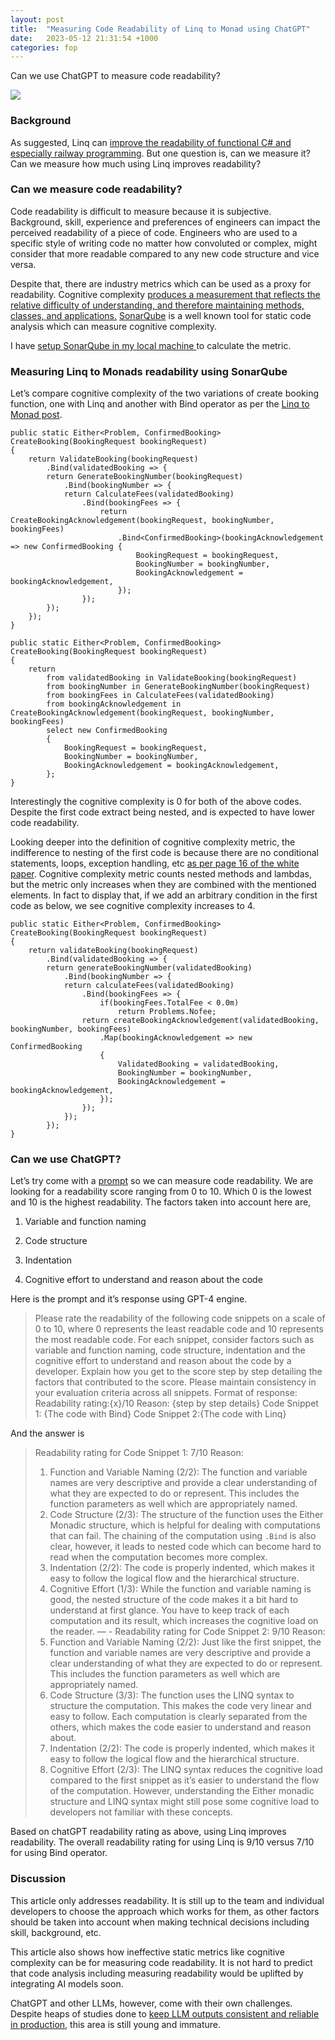 ```yaml
---
layout: post
title:  "Measuring Code Readability of Linq to Monad using ChatGPT"
date:   2023-05-12 21:31:54 +1000
categories: fop
---
```


Can we use ChatGPT to measure code readability?

![](https://cdn-images-1.medium.com/max/2048/1*EVCcwd1HXO1o4dgy_MqCFA.png)

### Background

As suggested, Linq can [improve the readability of functional C# and especially railway programming](https://medium.com/itnext/improving-code-readability-in-functional-c-using-linq-to-monad-d4c73194e9b1). But one question is, can we measure it? Can we measure how much using Linq improves readability?

### Can we measure code readability?

Code readability is difficult to measure because it is subjective. Background, skill, experience and preferences of engineers can impact the perceived readability of a piece of code. Engineers who are used to a specific style of writing code no matter how convoluted or complex, might consider that more readable compared to any new code structure and vice versa.

Despite that, there are industry metrics which can be used as a proxy for readability. Cognitive complexity [produces a measurement that reflects the relative difficulty of understanding, and therefore maintaining methods, classes, and applications.](https://www.sonarsource.com/resources/cognitive-complexity/) [SonarQube](https://docs.sonarqube.org/latest/user-guide/metric-definitions/) is a well known tool for static code analysis which can measure cognitive complexity.

I have [setup SonarQube in my local machine ](https://medium.com/c-sharp-progarmming/run-sonarqube-locally-b8d6613342c8)to calculate the metric.

### Measuring Linq to Monads readability using SonarQube

Let’s compare cognitive complexity of the two variations of create booking function, one with Linq and another with Bind operator as per the [Linq to Monad post](https://itnext.io/improving-code-readability-in-functional-c-using-linq-to-monad-d4c73194e9b1).

    public static Either<Problem, ConfirmedBooking> CreateBooking(BookingRequest bookingRequest)
    {
        return ValidateBooking(bookingRequest)
            .Bind(validatedBooking => {
            return GenerateBookingNumber(bookingRequest)
                .Bind(bookingNumber => {
                return CalculateFees(validatedBooking)
                    .Bind(bookingFees => {
                        return CreateBookingAcknowledgement(bookingRequest, bookingNumber, bookingFees)
                            .Bind<ConfirmedBooking>(bookingAcknowledgement => new ConfirmedBooking {
                                BookingRequest = bookingRequest,
                                BookingNumber = bookingNumber,
                                BookingAcknowledgement = bookingAcknowledgement,
                            });
                    });
            });
        });
    }

    public static Either<Problem, ConfirmedBooking> CreateBooking(BookingRequest bookingRequest)
    {
        return 
            from validatedBooking in ValidateBooking(bookingRequest)
            from bookingNumber in GenerateBookingNumber(bookingRequest)
            from bookingFees in CalculateFees(validatedBooking)
            from bookingAcknowledgement in CreateBookingAcknowledgement(bookingRequest, bookingNumber, bookingFees)
            select new ConfirmedBooking
            {
                BookingRequest = bookingRequest,
                BookingNumber = bookingNumber,
                BookingAcknowledgement = bookingAcknowledgement,
            };
    }

Interestingly the cognitive complexity is 0 for both of the above codes. Despite the first code extract being nested, and is expected to have lower code readability.

Looking deeper into the definition of cognitive complexity metric, the indifference to nesting of the first code is because there are no conditional statements, loops, exception handling, etc [as per page 16 of the white paper](https://www.sonarsource.com/resources/cognitive-complexity/). Cognitive complexity metric counts nested methods and lambdas, but the metric only increases when they are combined with the mentioned elements. In fact to display that, if we add an arbitrary condition in the first code as below, we see cognitive complexity increases to 4.

    public static Either<Problem, ConfirmedBooking> CreateBooking(BookingRequest bookingRequest)
    {
        return validateBooking(bookingRequest)
            .Bind(validatedBooking => {
            return generateBookingNumber(validatedBooking)
                .Bind(bookingNumber => {
                return calculateFees(validatedBooking)
                    .Bind(bookingFees => {
                        if(bookingFees.TotalFee < 0.0m)
                            return Problems.Nofee;
                    return createBookingAcknowledgement(validatedBooking, bookingNumber, bookingFees)
                        .Map(bookingAcknowledgement => new ConfirmedBooking
                        {
                            ValidatedBooking = validatedBooking,
                            BookingNumber = bookingNumber,
                            BookingAcknowledgement = bookingAcknowledgement,
                        });
                    });
                });
            });
    }

### Can we use ChatGPT?

Let’s try come with a [prompt](https://lilianweng.github.io/posts/2023-03-15-prompt-engineering/) so we can measure code readability. We are looking for a readability score ranging from 0 to 10. Which 0 is the lowest and 10 is the highest readability. The factors taken into account here are,

1. Variable and function naming

1. Code structure

1. Indentation

1. Cognitive effort to understand and reason about the code

Here is the prompt and it’s response using GPT-4 engine.
> Please rate the readability of the following code snippets on a scale of 0 to 10, where 0 represents the least readable code and 10 represents the most readable code. For each snippet, consider factors such as variable and function naming, code structure, indentation and the cognitive effort to understand and reason about the code by a developer. Explain how you get to the score step by step detailing the factors that contributed to the score. Please maintain consistency in your evaluation criteria across all snippets.
> Format of response:
> Readability rating:{x}/10
> Reason: {step by step details}
> Code Snippet 1: {The code with Bind}
> Code Snippet 2:{The code with Linq}

And the answer is
> Readability rating for Code Snippet 1: 7/10
Reason:
> 1. Function and Variable Naming (2/2): The function and variable names are very descriptive and provide a clear understanding of what they are expected to do or represent. This includes the function parameters as well which are appropriately named.
> 2. Code Structure (2/3): The structure of the function uses the Either Monadic structure, which is helpful for dealing with computations that can fail. The chaining of the computation using `.Bind` is also clear, however, it leads to nested code which can become hard to read when the computation becomes more complex.
> 3. Indentation (2/2): The code is properly indented, which makes it easy to follow the logical flow and the hierarchical structure.
> 4. Cognitive Effort (1/3): While the function and variable naming is good, the nested structure of the code makes it a bit hard to understand at first glance. You have to keep track of each computation and its result, which increases the cognitive load on the reader.
> — -
> Readability rating for Code Snippet 2: 9/10
Reason:
> 1. Function and Variable Naming (2/2): Just like the first snippet, the function and variable names are very descriptive and provide a clear understanding of what they are expected to do or represent. This includes the function parameters as well which are appropriately named.
> 2. Code Structure (3/3): The function uses the LINQ syntax to structure the computation. This makes the code very linear and easy to follow. Each computation is clearly separated from the others, which makes the code easier to understand and reason about.
> 3. Indentation (2/2): The code is properly indented, which makes it easy to follow the logical flow and the hierarchical structure.
> 4. Cognitive Effort (2/3): The LINQ syntax reduces the cognitive load compared to the first snippet as it’s easier to understand the flow of the computation. However, understanding the Either monadic structure and LINQ syntax might still pose some cognitive load to developers not familiar with these concepts.

Based on chatGPT readability rating as above, using Linq improves readability. The overall readability rating for using Linq is 9/10 versus 7/10 for using Bind operator.

### Discussion

This article only addresses readability. It is still up to the team and individual developers to choose the approach which works for them, as other factors should be taken into account when making technical decisions including skill, background, etc.

This article also shows how ineffective static metrics like cognitive complexity can be for measuring code readability. It is not hard to predict that code analysis including measuring readability would be uplifted by integrating AI models soon.

ChatGPT and other LLMs, however, come with their own challenges. Despite heaps of studies done to [keep LLM outputs consistent and reliable in production](https://huyenchip.com/2023/04/11/llm-engineering.html), this area is still young and immature.

